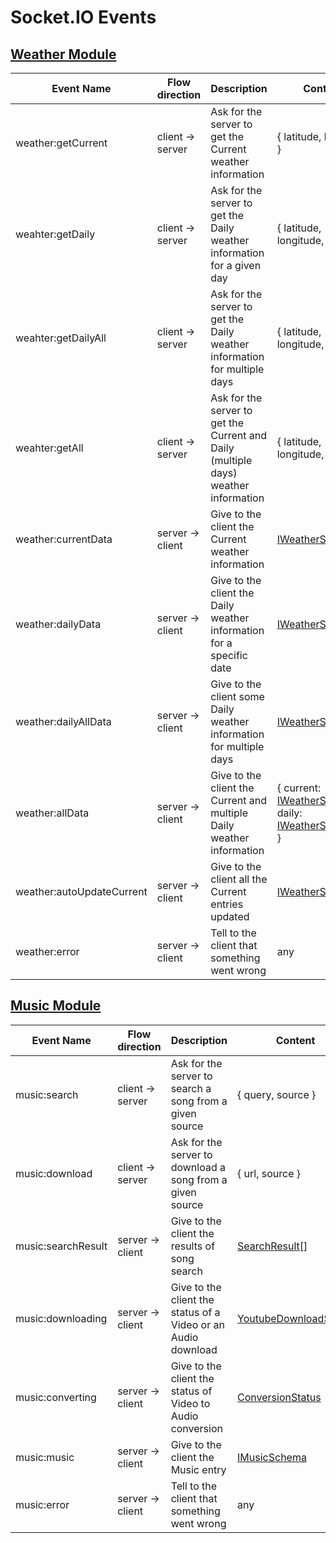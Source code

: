 # Socket.IO Events

## [Weather Module](server/classes/_modules_weathermodule_.weathermodule.md)

| Event Name           | Flow direction  | Description                                                                         | Content                                                |
|----------------------|-----------------|-------------------------------------------------------------------------------------|--------------------------------------------------------|
| weather:getCurrent   | client → server | Ask for the server to get the Current weather information                           | { latitude, longitude }                                |
| weahter:getDaily     | client → server | Ask for the server to get the Daily weather information for a given day             | { latitude, longitude, date }                          |
| weahter:getDailyAll  | client → server | Ask for the server to get the Daily weather information for multiple days           | { latitude, longitude, further }                       |
| weahter:getAll       | client → server | Ask for the server to get the Current and Daily (multiple days) weather information | { latitude, longitude, date }                          |
| weather:currentData  | server → client | Give to the client the Current weather information                                  | [IWeatherSchema](server/interfaces/_models_weather_.iweatherschema.md)                                         |
| weather:dailyData    | server → client | Give to the client the Daily weather information for a specific date                | [IWeatherSchema](server/interfaces/_models_weather_.iweatherschema.md)                                         |
| weather:dailyAllData | server → client | Give to the client some Daily weather information for multiple days                 | [IWeatherSchema](server/interfaces/_models_weather_.iweatherschema.md)[]                                       |
| weather:allData      | server → client | Give to the client the Current and multiple Daily weather information               | { current: [IWeatherSchema](server/interfaces/_models_weather_.iweatherschema.md)[], daily: [IWeatherSchema](server/interfaces/_models_weather_.iweatherschema.md)[] } |
| weather:autoUpdateCurrent | server → client | Give to the client all the Current entries updated                             | [IWeatherSchema](server/interfaces/_models_weather_.iweatherschema.md)[], |
| weather:error        | server → client | Tell to the client that something went wrong                                        | any                                                   |

## [Music Module](server/classes/_modules_musicmodule_.musicmodule.md)

| Event Name           | Flow direction  | Description                                                                         | Content                                                |
|----------------------|-----------------|-------------------------------------------------------------------------------------|--------------------------------------------------------|
| music:search         | client → server | Ask for the server to search a song from a given source                             | { query, source }                                |
| music:download       | client → server | Ask for the server to download a song from a given source                           | { url, source }                          |
| music:searchResult   | server → client | Give to the client the results of song search                                       | [SearchResult](server/interfaces/_core_imusic_.searchresult.md)[] |
| music:downloading | server → client | Give to the client the status of a Video or an Audio download                          | [YoutubeDownloadStatus](server/interfaces/_core_imusic_.youtubedownloadstatus.md) |
| music:converting      | server → client | Give to the client the status of Video to Audio conversion                         | [ConversionStatus](server/interface/../interfaces/_core_imusic_.conversionstatus.md) |
| music:music          | server → client | Give to the client the Music entry                                                  | [IMusicSchema](server/interfaces/_models_music_.imusicschema.md) |
| music:error          | server → client | Tell to the client that something went wrong                                        | any                                                   |
